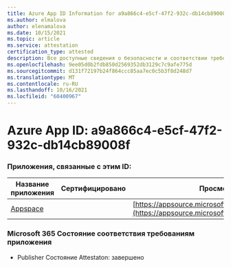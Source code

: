 ```yaml
---
title: Azure App ID Information for a9a866c4-e5cf-47f2-932c-db14cb89008f
ms.author: elmalova
author: elenamalova
ms.date: 10/15/2021
ms.topic: article
ms.service: attestation
certification_type: attested
description: Все доступные сведения о безопасности и соответствии требованиям для a9a866c4-e5cf-47f2-932c-db14cb89008f.
ms.openlocfilehash: 9ee05d0b2fdb850d2569352db3129c7c9afe775d
ms.sourcegitcommit: d131f72197b24f864ccc85aa7ec0c5b3f8d248d7
ms.translationtype: MT
ms.contentlocale: ru-RU
ms.lasthandoff: 10/16/2021
ms.locfileid: "60400967"
---
```

# <a name="azure-app-id-a9a866c4-e5cf-47f2-932c-db14cb89008f"></a>Azure App ID: a9a866c4-e5cf-47f2-932c-db14cb89008f


### <a name="apps-associated-with-this-id"></a>Приложения, связанные с этим ID:
| **Название приложения** | **Сертифицировано** | **Просмотр в AppSource** |
|--------------|---------------|-----------------------|
| [Appspace](https://docs.microsoft.com/microsoft-365-app-certification/forward/WA200001738) |  | [https://appsource.microsoft.com/product/office/WA200001738](https://appsource.microsoft.com/product/office/WA200001738) |

### <a name="microsoft-365-app-compliance-status"></a>Microsoft 365 Состояние соответствия требованиям приложения
- Publisher Состояние Attestaton: завершено
